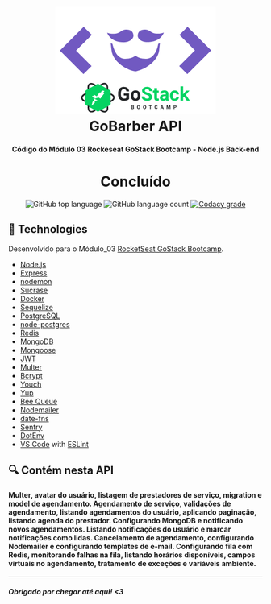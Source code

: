 <h1 align="center">
    <img alt="GoBarber API" src="github/gobarber.png" />
    <br>
    GoBarber API
</h1>

<h4 align="center">
  Código do Módulo 03
  Rockeseat GoStack Bootcamp - Node.js Back-end <h1 align="center"> Concluído </h1>
</h4>
<p align="center">
  <img alt="GitHub top language" src="https://img.shields.io/github/languages/top/lukemorales/gobarber-api.svg">
  
  <img alt="GitHub language count" src="https://img.shields.io/github/languages/count/lukemorales/gobarber-api.svg">
  
  <a href="https://www.codacy.com/app/lukemorales/gobarber-api?utm_source=github.com&amp;utm_medium=referral&amp;utm_content=lukemorales/gobarber-api&amp;utm_campaign=Badge_Grade">
    <img alt="Codacy grade" src="https://img.shields.io/codacy/grade/70c8e79c83b442278f6c276ebf117ae4.svg">
  </a>
  


## :rocket: Technologies

Desenvolvido para o Módulo_03 [RocketSeat GoStack Bootcamp](https://rocketseat.com.br).

-  [Node.js][nodejs]
-  [Express](https://expressjs.com/)
-  [nodemon](https://nodemon.io/)
-  [Sucrase](https://github.com/alangpierce/sucrase)
-  [Docker](https://www.docker.com/docker-community)
-  [Sequelize](http://docs.sequelizejs.com/)
-  [PostgreSQL](https://www.postgresql.org/)
-  [node-postgres](https://www.npmjs.com/package/pg)
-  [Redis](https://redis.io/)
-  [MongoDB](https://www.mongodb.com/)
-  [Mongoose](https://mongoosejs.com/)
-  [JWT](https://jwt.io/)
-  [Multer](https://github.com/expressjs/multer)
-  [Bcrypt](https://www.npmjs.com/package/bcrypt)
-  [Youch](https://www.npmjs.com/package/youch)
-  [Yup](https://www.npmjs.com/package/yup)
-  [Bee Queue](https://www.npmjs.com/package/bcrypt)
-  [Nodemailer](https://nodemailer.com/about/)
-  [date-fns](https://date-fns.org/)
-  [Sentry](https://sentry.io/)
-  [DotEnv](https://www.npmjs.com/package/dotenv)
-  [VS Code][vc] with [ESLint][vceslint]





## :mag: Contém nesta API

<h4>Multer, avatar do usuário, listagem de prestadores de serviço, migration e model de agendamento. Agendamento de serviço, validações de agendamento, listando agendamentos do usuário, aplicando paginação, listando agenda do prestador. Configurando MongoDB e notificando novos agendamentos. Listando notificações do usuário e marcar notificações como lidas. Cancelamento de agendamento, configurando Nodemailer e configurando templates de e-mail. Configurando fila com Redis, monitorando falhas na fila, listando horários disponíveis, campos virtuais no agendamento, tratamento de exceções e variáveis ambiente.</h4>




-----


<h5> Obrigado por chegar até aqui! <3 </h5>

[nodejs]: https://nodejs.org/
[yarn]: https://yarnpkg.com/
[vc]: https://code.visualstudio.com/
[vceditconfig]: https://marketplace.visualstudio.com/items?itemName=EditorConfig.EditorConfig
[vceslint]: https://marketplace.visualstudio.com/items?itemName=dbaeumer.vscode-eslint







